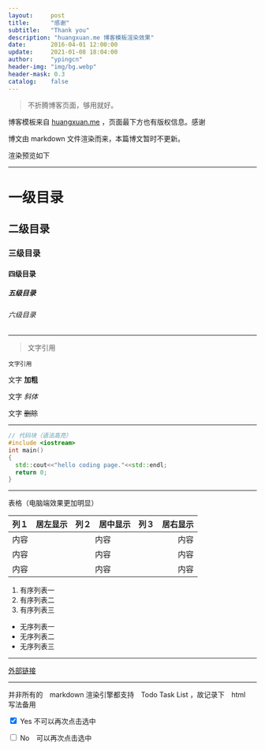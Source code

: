 ```yaml
---
layout:     post
title:      "感谢"
subtitle:   "Thank you"
description: "huangxuan.me 博客模板渲染效果"
date:       2016-04-01 12:00:00
update:     2021-01-08 18:04:00
author:     "ypingcn"
header-img: "img/bg.webp"
header-mask: 0.3
catalog:    false
---
```


> 不折腾博客页面，够用就好。

博客模板来自 <a href="https://huangxuan.me/" target="_blank" rel="noopener nofollow" title="huangxuan.me">huangxuan.me</a> ，页面最下方也有版权信息。感谢

博文由 markdown 文件渲染而来，本篇博文暂时不更新。

渲染预览如下

------

# 一级目录


## 二级目录


### 三级目录


#### 四级目录


##### 五级目录

###### 六级目录

---


> 文字引用


``` 文字引用 ```


文字 **加粗** 


文字 *斜体*

文字 ~~删除~~

---


```c++
// 代码块（语法高亮）
#include <iostream>
int main()
{
  std::cout<<"hello coding page."<<std::endl;
  return 0;
}
```


------


表格（电脑端效果更加明显）


| 列１　居左显示 | 列２　居中显示 | 列３　居右显示 |
| :------ | :-----: | ------: |
| 内容      |   内容    |      内容 |
| 内容      |   内容    |      内容 |
| 内容      |   内容    |      内容 |


1. 有序列表一
2. 有序列表二
3. 有序列表三


- 无序列表一
- 无序列表二
- 无序列表三


------



[外部链接](https://www.qq.com)

------


并非所有的　markdown 渲染引擎都支持　Todo Task List ，故记录下　html　写法备用


<input type='checkbox' onclick='return false;' checked> Yes 不可以再次点击选中


<input type='checkbox' onclick='return true;' > No　可以再次点击选中




